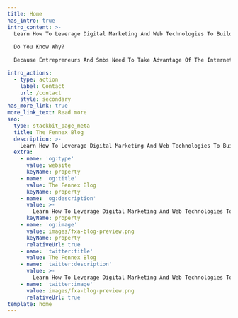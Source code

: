 ```yaml
---
title: Home
has_intro: true
intro_content: >-
  Learn How To Leverage Digital Marketing And Web Technologies To Build A Successful Online Business And Grow It The Right Way. 
      
  Do You Know Why?
      
  Because Entrepreneurs And Smbs Need To Take Advantage Of The Internet, Mobile Technologies, And Social Networks To Gain Visibility, Best Serve Their Customers, And Stay Ahead Of The Competition.

intro_actions:
  - type: action
    label: Contact
    url: /contact
    style: secondary
has_more_link: true
more_link_text: Read more
seo:
  type: stackbit_page_meta
  title: The Fennex Blog
  description: >-
    Learn How To Leverage Digital Marketing And Web Technologies To Build A Successful Online Business And Grow It The Right Way.
  extra:
    - name: 'og:type'
      value: website
      keyName: property
    - name: 'og:title'
      value: The Fennex Blog
      keyName: property
    - name: 'og:description'
      value: >-
        Learn How To Leverage Digital Marketing And Web Technologies To Build A Successful Online Business And Grow It The Right Way.
      keyName: property
    - name: 'og:image'
      value: images/fxa-blog-preview.png
      keyName: property
      relativeUrl: true
    - name: 'twitter:title'
      value: The Fennex Blog
    - name: 'twitter:description'
      value: >-
        Learn How To Leverage Digital Marketing And Web Technologies To Build A Successful Online Business And Grow It The Right Way.
    - name: 'twitter:image'
      value: images/fxa-blog-preview.png
      relativeUrl: true
template: home
---
```

